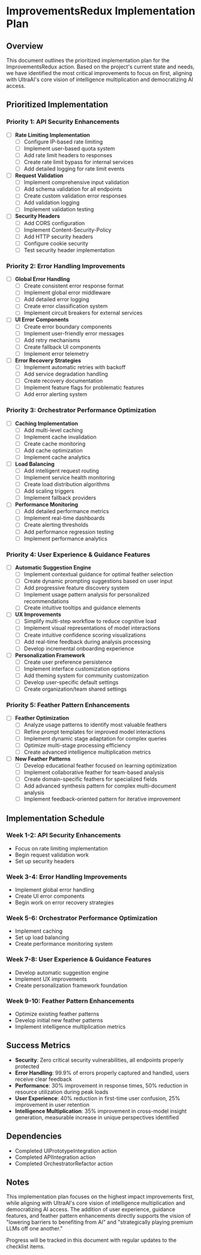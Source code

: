 # ImprovementsRedux Implementation Plan

## Overview

This document outlines the prioritized implementation plan for the ImprovementsRedux action. Based on the project's current state and needs, we have identified the most critical improvements to focus on first, aligning with UltraAI's core vision of intelligence multiplication and democratizing AI access.

## Prioritized Implementation

### Priority 1: API Security Enhancements

- [ ] **Rate Limiting Implementation**
  - [ ] Configure IP-based rate limiting
  - [ ] Implement user-based quota system
  - [ ] Add rate limit headers to responses
  - [ ] Create rate limit bypass for internal services
  - [ ] Add detailed logging for rate limit events

- [ ] **Request Validation**
  - [ ] Implement comprehensive input validation
  - [ ] Add schema validation for all endpoints
  - [ ] Create custom validation error responses
  - [ ] Add validation logging
  - [ ] Implement validation testing

- [ ] **Security Headers**
  - [ ] Add CORS configuration
  - [ ] Implement Content-Security-Policy
  - [ ] Add HTTP security headers
  - [ ] Configure cookie security
  - [ ] Test security header implementation

### Priority 2: Error Handling Improvements

- [ ] **Global Error Handling**
  - [ ] Create consistent error response format
  - [ ] Implement global error middleware
  - [ ] Add detailed error logging
  - [ ] Create error classification system
  - [ ] Implement circuit breakers for external services

- [ ] **UI Error Components**
  - [ ] Create error boundary components
  - [ ] Implement user-friendly error messages
  - [ ] Add retry mechanisms
  - [ ] Create fallback UI components
  - [ ] Implement error telemetry

- [ ] **Error Recovery Strategies**
  - [ ] Implement automatic retries with backoff
  - [ ] Add service degradation handling
  - [ ] Create recovery documentation
  - [ ] Implement feature flags for problematic features
  - [ ] Add error alerting system

### Priority 3: Orchestrator Performance Optimization

- [ ] **Caching Implementation**
  - [ ] Add multi-level caching
  - [ ] Implement cache invalidation
  - [ ] Create cache monitoring
  - [ ] Add cache optimization
  - [ ] Implement cache analytics

- [ ] **Load Balancing**
  - [ ] Add intelligent request routing
  - [ ] Implement service health monitoring
  - [ ] Create load distribution algorithms
  - [ ] Add scaling triggers
  - [ ] Implement fallback providers

- [ ] **Performance Monitoring**
  - [ ] Add detailed performance metrics
  - [ ] Implement real-time dashboards
  - [ ] Create alerting thresholds
  - [ ] Add performance regression testing
  - [ ] Implement performance analytics

### Priority 4: User Experience & Guidance Features

- [ ] **Automatic Suggestion Engine**
  - [ ] Implement contextual guidance for optimal feather selection
  - [ ] Create dynamic prompting suggestions based on user input
  - [ ] Add progressive feature discovery system
  - [ ] Implement usage pattern analysis for personalized recommendations
  - [ ] Create intuitive tooltips and guidance elements

- [ ] **UX Improvements**
  - [ ] Simplify multi-step workflow to reduce cognitive load
  - [ ] Implement visual representations of model interactions
  - [ ] Create intuitive confidence scoring visualizations
  - [ ] Add real-time feedback during analysis processing
  - [ ] Develop incremental onboarding experience

- [ ] **Personalization Framework**
  - [ ] Create user preference persistence
  - [ ] Implement interface customization options
  - [ ] Add theming system for community customization
  - [ ] Develop user-specific default settings
  - [ ] Create organization/team shared settings

### Priority 5: Feather Pattern Enhancements

- [ ] **Feather Optimization**
  - [ ] Analyze usage patterns to identify most valuable feathers
  - [ ] Refine prompt templates for improved model interactions
  - [ ] Implement dynamic stage adaptation for complex queries
  - [ ] Optimize multi-stage processing efficiency
  - [ ] Create advanced intelligence multiplication metrics

- [ ] **New Feather Patterns**
  - [ ] Develop educational feather focused on learning optimization
  - [ ] Implement collaborative feather for team-based analysis
  - [ ] Create domain-specific feathers for specialized fields
  - [ ] Add advanced synthesis pattern for complex multi-document analysis
  - [ ] Implement feedback-oriented pattern for iterative improvement

## Implementation Schedule

### Week 1-2: API Security Enhancements

- Focus on rate limiting implementation
- Begin request validation work
- Set up security headers

### Week 3-4: Error Handling Improvements

- Implement global error handling
- Create UI error components
- Begin work on error recovery strategies

### Week 5-6: Orchestrator Performance Optimization

- Implement caching
- Set up load balancing
- Create performance monitoring system

### Week 7-8: User Experience & Guidance Features

- Develop automatic suggestion engine
- Implement UX improvements
- Create personalization framework foundation

### Week 9-10: Feather Pattern Enhancements

- Optimize existing feather patterns
- Develop initial new feather patterns
- Implement intelligence multiplication metrics

## Success Metrics

- **Security**: Zero critical security vulnerabilities, all endpoints properly protected
- **Error Handling**: 99.9% of errors properly captured and handled, users receive clear feedback
- **Performance**: 30% improvement in response times, 50% reduction in resource utilization during peak loads
- **User Experience**: 40% reduction in first-time user confusion, 25% improvement in user retention
- **Intelligence Multiplication**: 35% improvement in cross-model insight generation, measurable increase in unique perspectives identified

## Dependencies

- Completed UIPrototypeIntegration action
- Completed APIIntegration action
- Completed OrchestratorRefactor action

## Notes

This implementation plan focuses on the highest impact improvements first, while aligning with UltraAI's core vision of intelligence multiplication and democratizing AI access. The addition of user experience, guidance features, and feather pattern enhancements directly supports the vision of "lowering barriers to benefiting from AI" and "strategically playing premium LLMs off one another."

Progress will be tracked in this document with regular updates to the checklist items.
